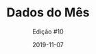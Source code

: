 ---
layout: default
title: "Dados do Mês"
author: "Edição #10"
tags: Retrospectiva, pauta, jornalismo de dados
date: 2019-11-07
link: https://mailchi.mp/6cd6a4a6d724/dadosdomes-12120053
---